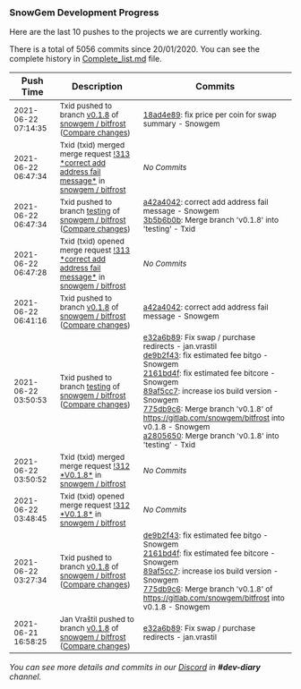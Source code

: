 
### SnowGem Development Progress

Here are the last 10 pushes to the projects we are currently working.

There is a total of 5056 commits since 20/01/2020. You can see the complete history in
 [Complete_list.md](Complete_list.md) file.

| Push Time | Description | Commits |
| --- | --- | --- |
| <sub>2021-06-22 07:14:35</sub> | <sub>Txid pushed to branch [v0\.1\.8](https://gitlab.com/snowgem/bitfrost/commits/v0.1.8) of [snowgem / bitfrost](https://gitlab.com/snowgem/bitfrost) ([Compare changes](https://gitlab.com/snowgem/bitfrost/compare/a42a4042d7035d908c92459a488d87b68ee63a50...18ad4e89af7c28a57cab861fb0a1efe8bddd30ee))</sub> | <sub>[18ad4e89](https://gitlab.com/snowgem/bitfrost/-/commit/18ad4e89af7c28a57cab861fb0a1efe8bddd30ee): fix price per coin for swap summary - Snowgem</sub> |
| <sub>2021-06-22 06:47:34</sub> | <sub>Txid (txid) merged merge request [\!313 \*correct add address fail message\*](https://gitlab.com/snowgem/bitfrost/-/merge_requests/313) in [snowgem / bitfrost](https://gitlab.com/snowgem/bitfrost)</sub> | <sub>_No Commits_</sub> |
| <sub>2021-06-22 06:47:34</sub> | <sub>Txid pushed to branch [testing](https://gitlab.com/snowgem/bitfrost/commits/testing) of [snowgem / bitfrost](https://gitlab.com/snowgem/bitfrost) ([Compare changes](https://gitlab.com/snowgem/bitfrost/compare/a28056504a518044a24486a2e6ccdcc8fa2ccc90...3b5b6b0bc7af8349d8a4e566d899dd58ff4cdaba))</sub> | <sub>[a42a4042](https://gitlab.com/snowgem/bitfrost/-/commit/a42a4042d7035d908c92459a488d87b68ee63a50): correct add address fail message - Snowgem<br>[3b5b6b0b](https://gitlab.com/snowgem/bitfrost/-/commit/3b5b6b0bc7af8349d8a4e566d899dd58ff4cdaba): Merge branch 'v0.1.8' into 'testing' - Txid</sub> |
| <sub>2021-06-22 06:47:28</sub> | <sub>Txid (txid) opened merge request [\!313 \*correct add address fail message\*](https://gitlab.com/snowgem/bitfrost/-/merge_requests/313) in [snowgem / bitfrost](https://gitlab.com/snowgem/bitfrost)</sub> | <sub>_No Commits_</sub> |
| <sub>2021-06-22 06:41:16</sub> | <sub>Txid pushed to branch [v0\.1\.8](https://gitlab.com/snowgem/bitfrost/commits/v0.1.8) of [snowgem / bitfrost](https://gitlab.com/snowgem/bitfrost) ([Compare changes](https://gitlab.com/snowgem/bitfrost/compare/775db9c6bb26304e6228f0f052bab989650fa91e...a42a4042d7035d908c92459a488d87b68ee63a50))</sub> | <sub>[a42a4042](https://gitlab.com/snowgem/bitfrost/-/commit/a42a4042d7035d908c92459a488d87b68ee63a50): correct add address fail message - Snowgem</sub> |
| <sub>2021-06-22 03:50:53</sub> | <sub>Txid pushed to branch [testing](https://gitlab.com/snowgem/bitfrost/commits/testing) of [snowgem / bitfrost](https://gitlab.com/snowgem/bitfrost) ([Compare changes](https://gitlab.com/snowgem/bitfrost/compare/9c8114f16ff6832565bef73ac9cee00689e46654...a28056504a518044a24486a2e6ccdcc8fa2ccc90))</sub> | <sub>[e32a6b89](https://gitlab.com/snowgem/bitfrost/-/commit/e32a6b89da04d5bc55d2bda6de40ee9b415ed7bf): Fix swap / purchase redirects - jan.vrastil<br>[de9b2f43](https://gitlab.com/snowgem/bitfrost/-/commit/de9b2f432e6d79d5389d56479b88533a526aee00): fix estimated fee bitgo - Snowgem<br>[2161bd4f](https://gitlab.com/snowgem/bitfrost/-/commit/2161bd4f02302874b8c6c01b6ce51fce2179ab79): fix estimated fee bitcore - Snowgem<br>[89af5cc7](https://gitlab.com/snowgem/bitfrost/-/commit/89af5cc7ae3c41e5a150f531ac3f1ae6c9f6ec1e): increase ios build version - Snowgem<br>[775db9c6](https://gitlab.com/snowgem/bitfrost/-/commit/775db9c6bb26304e6228f0f052bab989650fa91e): Merge branch 'v0.1.8' of https://gitlab.com/snowgem/bitfrost into v0.1.8 - Snowgem<br>[a2805650](https://gitlab.com/snowgem/bitfrost/-/commit/a28056504a518044a24486a2e6ccdcc8fa2ccc90): Merge branch 'v0.1.8' into 'testing' - Txid</sub> |
| <sub>2021-06-22 03:50:52</sub> | <sub>Txid (txid) merged merge request [\!312 \*V0\.1\.8\*](https://gitlab.com/snowgem/bitfrost/-/merge_requests/312) in [snowgem / bitfrost](https://gitlab.com/snowgem/bitfrost)</sub> | <sub>_No Commits_</sub> |
| <sub>2021-06-22 03:48:45</sub> | <sub>Txid (txid) opened merge request [\!312 \*V0\.1\.8\*](https://gitlab.com/snowgem/bitfrost/-/merge_requests/312) in [snowgem / bitfrost](https://gitlab.com/snowgem/bitfrost)</sub> | <sub>_No Commits_</sub> |
| <sub>2021-06-22 03:27:34</sub> | <sub>Txid pushed to branch [v0\.1\.8](https://gitlab.com/snowgem/bitfrost/commits/v0.1.8) of [snowgem / bitfrost](https://gitlab.com/snowgem/bitfrost) ([Compare changes](https://gitlab.com/snowgem/bitfrost/compare/e32a6b89da04d5bc55d2bda6de40ee9b415ed7bf...775db9c6bb26304e6228f0f052bab989650fa91e))</sub> | <sub>[de9b2f43](https://gitlab.com/snowgem/bitfrost/-/commit/de9b2f432e6d79d5389d56479b88533a526aee00): fix estimated fee bitgo - Snowgem<br>[2161bd4f](https://gitlab.com/snowgem/bitfrost/-/commit/2161bd4f02302874b8c6c01b6ce51fce2179ab79): fix estimated fee bitcore - Snowgem<br>[89af5cc7](https://gitlab.com/snowgem/bitfrost/-/commit/89af5cc7ae3c41e5a150f531ac3f1ae6c9f6ec1e): increase ios build version - Snowgem<br>[775db9c6](https://gitlab.com/snowgem/bitfrost/-/commit/775db9c6bb26304e6228f0f052bab989650fa91e): Merge branch 'v0.1.8' of https://gitlab.com/snowgem/bitfrost into v0.1.8 - Snowgem</sub> |
| <sub>2021-06-21 16:58:25</sub> | <sub>Jan Vraštil pushed to branch [v0\.1\.8](https://gitlab.com/snowgem/bitfrost/commits/v0.1.8) of [snowgem / bitfrost](https://gitlab.com/snowgem/bitfrost) ([Compare changes](https://gitlab.com/snowgem/bitfrost/compare/412f93ff8df3d11151efee870b1b0f8321772505...e32a6b89da04d5bc55d2bda6de40ee9b415ed7bf))</sub> | <sub>[e32a6b89](https://gitlab.com/snowgem/bitfrost/-/commit/e32a6b89da04d5bc55d2bda6de40ee9b415ed7bf): Fix swap / purchase redirects - jan.vrastil</sub> |

_You can see more details and commits in our [Discord](https://discord.gg/zumGnbg) in **#dev-diary** channel._
